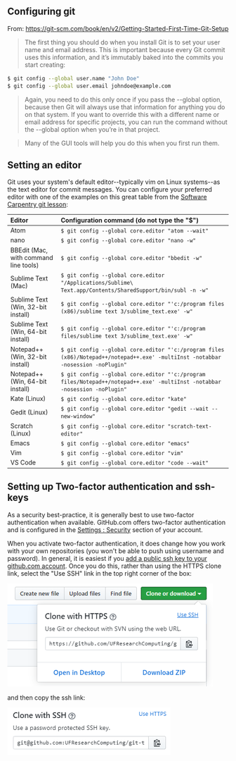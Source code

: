 
## Configuring git

From: <https://git-scm.com/book/en/v2/Getting-Started-First-Time-Git-Setup>

> The first thing you should do when you install Git is to set your user name and email address. This is important because every Git commit uses this information, and it’s immutably baked into the commits you start creating:

```bash
$ git config --global user.name "John Doe"
$ git config --global user.email johndoe@example.com
```

 > Again, you need to do this only once if you pass the --global option, because then Git will always use that information for anything you do on that system. If you want to override this with a different name or email address for specific projects, you can run the command without the --global option when you’re in that project.

> Many of the GUI tools will help you do this when you first run them.

## Setting an editor

Git uses your system's default editor--typically vim on Linux systems--as the text editor for commit messages. You can configure your preferred editor with one of the examples on this great table from the [Software Carpentry git lesson](http://swcarpentry.github.io/git-novice/02-setup/index.html):

| Editor             | Configuration command (do not type the "$")                           |
|:-------------------|:-------------------------------------------------|
| Atom | `$ git config --global core.editor "atom --wait"`|
| nano               | `$ git config --global core.editor "nano -w"`    |
| BBEdit (Mac, with command line tools) | `$ git config --global core.editor "bbedit -w"`    |
| Sublime Text (Mac) | `$ git config --global core.editor "/Applications/Sublime\ Text.app/Contents/SharedSupport/bin/subl -n -w"` |
| Sublime Text (Win, 32-bit install) | `$ git config --global core.editor "'c:/program files (x86)/sublime text 3/sublime_text.exe' -w"` |
| Sublime Text (Win, 64-bit install) | `$ git config --global core.editor "'c:/program files/sublime text 3/sublime_text.exe' -w"` |
| Notepad++ (Win, 32-bit install)    | `$ git config --global core.editor "'c:/program files (x86)/Notepad++/notepad++.exe' -multiInst -notabbar -nosession -noPlugin"`|
| Notepad++ (Win, 64-bit install)    | `$ git config --global core.editor "'c:/program files/Notepad++/notepad++.exe' -multiInst -notabbar -nosession -noPlugin"`|
| Kate (Linux)       | `$ git config --global core.editor "kate"`       |
| Gedit (Linux)      | `$ git config --global core.editor "gedit --wait --new-window"`   |
| Scratch (Linux)       | `$ git config --global core.editor "scratch-text-editor"`  |
| Emacs              | `$ git config --global core.editor "emacs"`   |
| Vim                | `$ git config --global core.editor "vim"`   |
| VS Code                | `$ git config --global core.editor "code --wait"`   |

## Setting up Two-factor authentication and ssh-keys

As a security best-practice, it is generally best to use two-factor authentication when available. GitHub.com offers two-factor authentication and is configured in the [Settings : Security](https://github.com/settings/security) section of your account.

When you activate two-factor authentication, it does change how you work with your own repositories (you won't be able to push using username and password). In general, it is easiest if you [add a public ssh key to your github.com account](https://help.github.com/en/github/authenticating-to-github/adding-a-new-ssh-key-to-your-github-account). Once you do this, rather than using the HTTPS clone link, select the "Use SSH" link in the top right corner of the box:

![Screenshot of Clone or download drop down showing Use SSH link](images/git_clone_ssh.png)

and then copy the ssh link:

![Screenshot of Clone or download drop down showing the ssh link](images/git_clone_ssh2.png)
